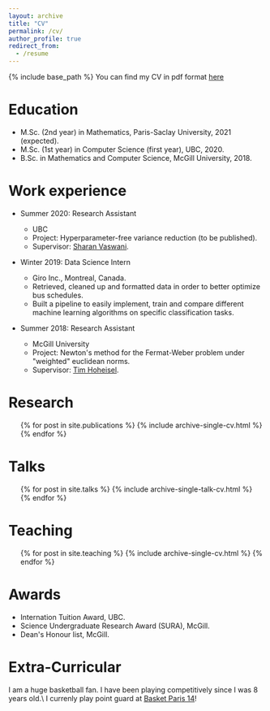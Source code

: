 ```yaml
---
layout: archive
title: "CV"
permalink: /cv/
author_profile: true
redirect_from:
  - /resume
---
```


{% include base_path %}
You can find my CV in pdf format [here](https://bpauld.github.io/files/resume.pdf)

Education
======
* M.Sc. (2nd year) in Mathematics, Paris-Saclay University, 2021 (expected).
* M.Sc. (1st year) in Computer Science (first year), UBC, 2020.
* B.Sc. in Mathematics and Computer Science, McGill University, 2018.

Work experience
======
* Summer 2020: Research Assistant
  * UBC
  * Project: Hyperparameter-free variance reduction (to be published).
  * Supervisor: [Sharan Vaswani](https://vaswanis.github.io/).

* Winter 2019: Data Science Intern
  * Giro Inc., Montreal, Canada.
  * Retrieved, cleaned up and formatted data in order to better optimize bus schedules.
  * Built a pipeline to easily implement, train and compare different machine learning algorithms on specific classification tasks.
  
* Summer 2018: Research Assistant
  * McGill University
  * Project: Newton's method for the Fermat-Weber problem under "weighted" euclidean norms.
  * Supervisor: [Tim Hoheisel](https://www.math.mcgill.ca/hoheisel/).
  

Research
======
  <ul>{% for post in site.publications %}
    {% include archive-single-cv.html %}
  {% endfor %}</ul>
  
Talks
======
  <ul>{% for post in site.talks %}
    {% include archive-single-talk-cv.html %}
  {% endfor %}</ul>
  
Teaching
======
  <ul>{% for post in site.teaching %}
    {% include archive-single-cv.html %}
  {% endfor %}</ul>
  
Awards
======
* Internation Tuition Award, UBC.
* Science Undergraduate Research Award (SURA), McGill.
* Dean's Honour list, McGill.

Extra-Curricular
=====
I am a huge basketball fan. I have been playing competitively since I was 8 years old.\\
I currenly play point guard at [Basket Paris 14](https://basketparis14.com/)!

